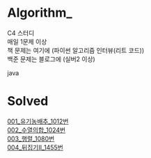 # Algorithm_

C4 스터디   
매일 1문제 이상  
책 문제는 여기에 (파이썬 알고리즘 인터뷰(리트 코드))  
백준 문제는 블로그에 (실버2 이상)

java      

# Solved

[001_유기농배추_1012번](https://velog.io/@dbwogml15/1-Algorithm001)   
[002_수열의합_1024번](https://velog.io/@dbwogml15/1-Algorithm002)   
[003_행렬_1080번](https://velog.io/@dbwogml15/1-Algorithm003)   
[004_뒤집기II_1455번](https://velog.io/@dbwogml15/1-Algorithm004)
